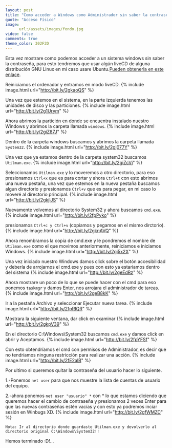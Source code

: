 ```yaml
---
layout: post
title: "Como acceder a Windows como Administrador sin saber la contraseña"
quote: "Acceso Físico"
image:
      url:/assets/images/fondo.jpg
video: false
comments: true
theme_color: 302F2D
---
```


Esta vez mostrare como podemos acceder a un sistema windows sin saber la contraseña, para esto tendremos que usar algún liveCD de alguna 
distribución GNU Linux en mi caso usare Ubuntu.[Pueden obtenerla en este enlace](http://releases.ubuntu.com).

Reiniciamos el ordenador y entramos en modo liveCD.
{% include image.html url="http://bit.ly/2gkaoQS" %}

Una vez que estemos en el sistema, en la parte izquierda tenemos las unidades de disco y las particiones.
{% include image.html url="http://bit.ly/2g1Urym" %}

Ahora abrimos la partición en donde se encuentra instalado nuestro Windows y abrimos la carpeta llamada `windows`.
{% include image.html url="http://bit.ly/2giZ87J" %}

Dentro de la carpeta windows buscamos y abrimos la carpeta llamada `System32`.
{% include image.html url="http://bit.ly/2gj077Y" %}

Una vez que ya estamos dentro de la carpeta system32 buscamos `Utilman.exe`. 
{% include image.html url="http://bit.ly/2giZcVj" %}

Seleccionamos `Utilman.exe` y lo moveremos a otro directorio, para eso presionamos `Ctrl+x` que es para cortar y ahora `Ctrl+t` 
con esto abrimos una nueva pestaña, una vez que estemos en la nueva pestaña buscamos algun directorio y presionamos `Ctrl+v` 
que es para pegar, en mi caso lo moveré al directorio principal.
{% include image.html url="http://bit.ly/2gkjlJS" %}

Nuevamente volvemos al directorio System32 y ahora buscamos `cmd.exe`. 
{% include image.html url="http://bit.ly/2fpPyko" %}

presionamos `Ctrl+c y Ctrl+v` (copiamos y pegamos en el mismo dirctorio).
{% include image.html url="http://bit.ly/2gknAVQ" %}

Ahora renombramos la copia de cmd.exe y le pondremos el nombre de `Utilman.exe` como el que movimos anteriormente, reiniciamos e iniciamos Windows.
{% include image.html url="http://bit.ly/2gj5x2X" %}

Una vez iniciado nuestro Windows damos click sobre el botón accesibilidad y debería de arrojarnos el cmd.exe y pues con esto ya estaríamos dentro del sistema
{% include image.html url="http://bit.ly/2geEdRz" %}

Ahora mostrare un poco de lo que se puede hacer con el cmd para eso ponemos `taskmgr` y damos Enter, nos arrojara el administrador de tareas.
{% include image.html url="http://bit.ly/2geB8kK" %}

Ir a la pestaña Archivo y seleccionar Ejecutar nueva tarea.
{% include image.html url="http://bit.ly/2fpRIQR" %}

Mostrara la siguiente ventana, dar click en examinar
{% include image.html url="http://bit.ly/2gkpV39" %}

En el directorio C:\Windows\System32 buscamos `cmd.exe` y damos click en abrir y Aceptamos.
{% include image.html url="http://bit.ly/2fpYFSf" %}

Con esto obtendríamos el cmd con permisos de Administrador, es decir que no tendríamos ninguna restricción para realizar una acción.
{% include image.html url="http://bit.ly/2fE2alB" %}

Por ultimo si queremos quitar la contraseña del usuario hacer lo siguiente.

1.-Ponemos `net user` para que nos muestre la lista de cuentas de usuario del equipo.

2.-ahora ponemos `net user "usuario" *` con * lo que estamos diciendo que queremos hacer el cambio de contraseña y presionamos 2 veces Enter para que las nuevas contraseñas estén vacías y con esto ya podremos inciar sesión en Winbugs XD.
{% include image.html url="http://bit.ly/2gfWMZC" %}

```
Nota: Ir al directorio donde guardaste Utilman.exe y devolverlo al directorio original C:\Windows\System32!!
```

Hemos terminado :D!...
